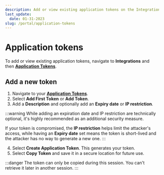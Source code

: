 ```yaml
---
description: Add or view existing application tokens on the Integrations page of the emnify Portal
last_update: 
  date: 01-31-2023
slug: /portal/application-tokens
---
```


# Application tokens

<!-- markdownlint-disable MD029 -->

To add or view existing application tokens, navigate to **Integrations** and then [**Application Tokens**](https://portal.emnify.com/integrations#application-tokens).

## Add a new token

1. Navigate to your [**Application Tokens**](https://portal.emnify.com/integrations#application-tokens). 
2. Select **Add First Token** or **Add Token**.
3. Add a **Description** and optionally add an **Expiry date** or **IP restriction**.

:::warning
While adding an expiration date and IP restriction are technically optional, it's highly recommended as an additional security measure.

If your token is compromised, the **IP restriction** helps limit the attacker's access, while having an **Expiry date** set means the token is short-lived and the attacker has no way to generate a new one.
:::

4. Select **Create Application Token**.
This generates your token.
5. Select **Copy Token** and save it in a secure location for future use.

:::danger
The token can only be copied during this session.
You can't retrieve it later in another session.
:::
